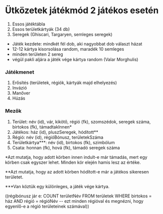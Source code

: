 # Ütközetek játékmód 2 játékos esetén
1. Essos játéktábla
2. Essos területkártyák (34 db)
3. Seregek (Ghiscari, Targaryen, semleges seregek)
- Játék kezdete: mindkét fél dob, aki nagyobbat dob választ házat
- 12-12 kártya kisorsolása random, maradék 10 semleges
- minden területen 2 sereg
- végül pakli aljára a játék vége kártya random (Valar Morghulis)
### Játékmenet
1. Erősítés (területek, régiók, kártyák majd elhelyezés)
2. Invázió
3. Manőver
4. Húzás

### Mezők
1. Terület: név (id), vár, kikötő, régió (fk), szomszédok, seregek száma, birtokos (fk), támadtakInnen*
2. Játékos: ház (id), pluszSeregek, hódított**
3. Régió: név (id), régióBónusz, területekSzáma
4. Területkártya***: név (id), birtokos (fk), szimbólum
5. Csata: honnan (fk), hová (fk), támadó seregek száma

*Azt mutatja, hogy adott körben innen indult-e már támadás, mert egy körben csak egyszer lehet. Minden kör elején hamis lesz az értéke.

**Azt mutatja, hogy az adott körben hódított-e már a játékos sikeresen területet.

***Van köztük egy különleges, a játék vége kártya.

((régibónusz jár e: COUNT területNév FROM területek WHERE birtokos = ház AND régió = régióNév -- ezt minden régióval és megnézni, hogy egyenlő-e a régió területeinek számával))
